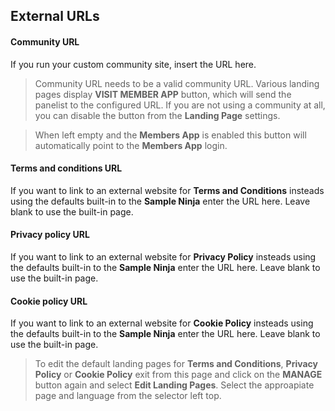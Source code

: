 ## External URLs

#### Community URL
If you run your custom community site, insert the URL here.

> Community URL needs to be a valid community URL. Various landing pages display **VISIT MEMBER APP** button, which will send the panelist to the configured URL. If you are not using a community at all, you can disable the button from the **Landing Page** settings.

> When left empty and the **Members App** is enabled this button will automatically point to the **Members App** login.

#### Terms and conditions URL
If you want to link to an external website for **Terms and Conditions** insteads using the defaults built-in to the **Sample Ninja** enter the URL here. Leave blank to use the built-in page.

#### Privacy policy URL
If you want to link to an external website for **Privacy Policy** insteads using the defaults built-in to the **Sample Ninja** enter the URL here.
Leave blank to use the built-in page.

#### Cookie policy URL
If you want to link to an external website for **Cookie Policy** insteads using the defaults built-in to the **Sample Ninja** enter the URL here.
Leave blank to use the built-in page.

> To edit the default landing pages for **Terms and Conditions**, **Privacy Policy** or **Cookie Policy** exit from this page and click on the **MANAGE** button again and select **Edit Landing Pages**. Select the approapiate page and language from the selector left top. 
